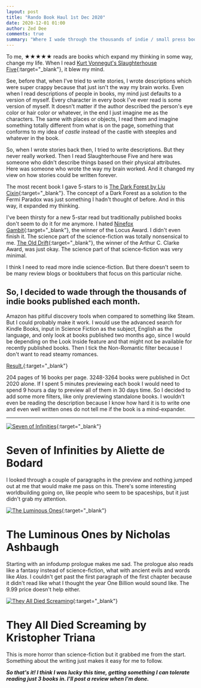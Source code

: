 ```yaml
---
layout: post
title: "Rando Book Haul 1st Dec 2020"
date: 2020-12-01 01:00
author: Zed Dee
comments: true
summary: "Where I wade through the thousands of indie / small press books in a pseudorandom way."
---
```


To me, ★★★★★ reads are books which expand my thinking in some way, change my life. When I read [Kurt Vonnegut's Slaughterhouse Five](https://www.amazon.com/Slaughterhouse-Five-Novel-Modern-Library-Novels-ebook/dp/B000SEGHT6/){:target="_blank"}, it blew my mind.

See, before that, when I've tried to write stories, I wrote descriptions which were super crappy because that just isn't the way my brain works. Even when I read descriptions of people in books, my mind just defaults to a version of myself. Every character in every book I've ever read is some version of myself. It doesn't matter if the author described the person's eye color or hair color or whatever, in the end I just imagine me as the characters. The same with places or objects, I read them and imagine something totally different from what is on the page, something that conforms to my idea of *castle* instead of the castle with steeples and whatever in the book.

So, when I wrote stories back then, I tried to write descriptions. But they never really worked. Then I read Slaughterhouse Five and here was someone who didn't describe things based on their physical attributes. Here was someone who wrote the way my brain worked. And it changed my view on how stories could be written forever.

The most recent book I gave 5-stars to is [The Dark Forest by Liu Cixin](https://www.amazon.com/Dark-Forest-Remembrance-Earths-Past-ebook/dp/B00R13OYU6/){:target="_blank"}. The concept of a Dark Forest as a solution to the Fermi Paradox was just something I hadn't thought of before. And in this way, it expanded my thinking. 

I've been thirsty for a new 5-star read but traditionally published books don't seem to do it for me anymore. I hated [Ninefox Gambit](https://www.amazon.com/Ninefox-Gambit-Machineries-Empire-Book-ebook/dp/B01EBE05X2/){:target="_blank"}, the winner of the Locus Award. I didn't even finish it. The science part of the science-fiction was totally nonsensical to me. [The Old Drift](https://www.amazon.com/Old-Drift-Novel-Namwali-Serpell-ebook/dp/B07F63ZNGC/){:target="_blank"}, the winner of the Arthur C. Clarke Award, was just okay. The science part of that science-fiction was very minimal.

I think I need to read more indie science-fiction. But there doesn't seem to be many review blogs or booktubers that focus on this particular niche.

## So, I decided to wade through the thousands of indie books published each month.

Amazon has pitiful discovery tools when compared to something like Steam. But I could probably make it work. I would use the advanced search for Kindle Books, input in Science Fiction as the subject, English as the language, and only look at books published two months ago, since I would be depending on the Look Inside feature and that might not be available for recently published books. Then I tick the Non-Romantic filter because I don't want to read steamy romances.

[Result.](https://www.amazon.com/s?i=digital-text&bbn=158591011&rh=n%3A158591011%2Cp_20%3AEnglish%2Cp_n_feature_five_browse-bin%3A6602149011&s=daterank&dc&Adv-Srch-Books-Submit.x=16&Adv-Srch-Books-Submit.y=16&field-datemod=10&field-dateop=During&field-dateyear=2020&qid=1606824286&rnid=6602145011&unfiltered=1){:target="_blank"}

204 pages of 16 books per page. 3248-3264 books were published in Oct 2020 alone. If I spent 5 minutes previewing each book I would need to spend 9 hours a day to preview all of them in 30 days time. So I decided to add some more filters, like only previewing standalone books. I wouldn't even be reading the description because I know how hard it is to write one and even well written ones do not tell me if the book is a mind-expander.

--- 

[![Seven of Infinities](https://m.media-amazon.com/images/I/519pEkJ8AwL.jpg)](https://www.amazon.com/Seven-Infinities-Aliette-Bodard-ebook/dp/B08L17LFYV){:target="_blank"}

# Seven of Infinities by Aliette de Bodard

I looked through a couple of paragraphs in the preview and nothing jumped out at me that would make me pass on this. There's some interesting worldbuilding going on, like people who seem to be spaceships, but it just didn't grab my attention.

[![The Luminous Ones](https://m.media-amazon.com/images/I/41WXTYRk9RL.jpg)](https://www.amazon.com/Luminous-Ones-Nicholas-Ashbaugh-ebook/dp/B08HKTQ18P){:target="_blank"}

# The Luminous Ones by Nicholas Ashbaugh 

Starting with an infodump prologue makes me sad. The prologue also reads like a fantasy instead of 
science-fiction, what with ancient evils and words like *Alas*. I couldn't get past the first paragraph of the first chapter because it didn't read like what I thought the year One Billion would sound like. The 9.99 price doesn't help either.

[![They All Died Screaming](https://m.media-amazon.com/images/I/41o0UX6VNxL.jpg)](https://www.amazon.com/They-Died-Screaming-Kristopher-Triana-ebook/dp/B08748PBL5){:target="_blank"}

# They All Died Screaming by Kristopher Triana

This is more horror than science-fiction but it grabbed me from the start. Something about the writing just makes it easy for me to follow.

***So that's it! I think I was lucky this time, getting something I can tolerate reading just 3 books in. I'll post a review when I'm done.***